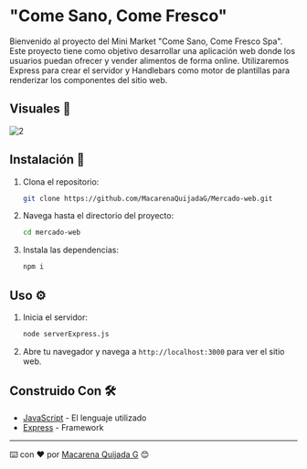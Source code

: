 # "Come Sano, Come Fresco"

Bienvenido al proyecto del Mini Market "Come Sano, Come Fresco Spa". Este proyecto tiene como objetivo desarrollar una aplicación web donde los usuarios puedan ofrecer y vender alimentos de forma online. Utilizaremos Express para crear el servidor y Handlebars como motor de  plantillas para renderizar los componentes del sitio web.

## Visuales 📝
![2](https://github.com/MacarenaQuijadaG/Mercado-web/assets/50925916/48bd78a6-8ae4-4d4f-9525-78e1de341351)


## Instalación 🔧

1. Clona el repositorio:
    ```sh
    git clone https://github.com/MacarenaQuijadaG/Mercado-web.git
    ```

2. Navega hasta el directorio del proyecto:
    ```sh
    cd mercado-web
    ```

3. Instala las dependencias:
    ```sh
    npm i
    ```

## Uso ⚙️

1. Inicia el servidor:
    ```sh
    node serverExpress.js
    ```

2. Abre tu navegador y navega a `http://localhost:3000` para ver el sitio web.

## Construido Con 🛠️

- [JavaScript](https://developer.mozilla.org/en-US/docs/Web/JavaScript) - El lenguaje utilizado
- [Express](https://expressjs.com/es/) - Framework

---

⌨️ con ❤️ por [Macarena Quijada G](https://github.com/MacarenaQuijadaG) 😊
